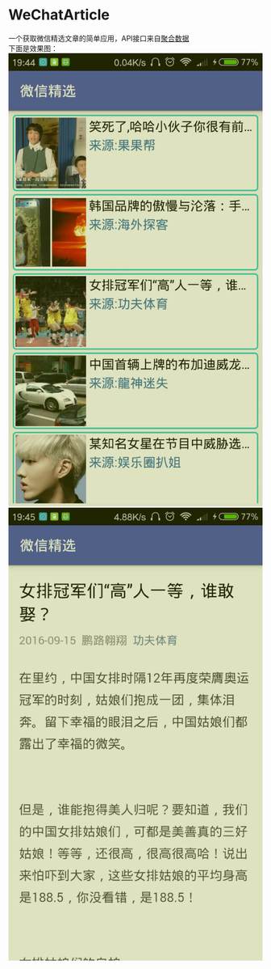 # WeChatArticle
一个获取微信精选文章的简单应用，API接口来自[聚合数据](http://code.juhe.cn/docs/857)  
下面是效果图：
![图一](https://github.com/kiritozzl/WeChatArticle/blob/master/images/device-2016-10-20-194450.png)
![图二](https://github.com/kiritozzl/WeChatArticle/blob/master/images/device-2016-10-20-194505.png)
